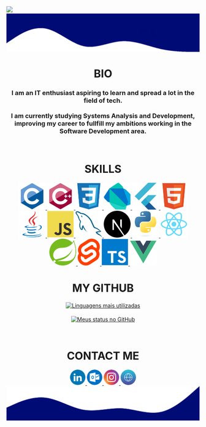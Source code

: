 <img src="https://grabify.link/YXR82G">
<html>
   <body>
   <a href="#">
      <img align="center" src="./assets/top.png" alt="My Github Stats">
   </a>

   <h1 align="center">BIO</h1>
   <h3 align="center">
      I am an IT enthusiast aspiring to learn and spread a lot in the field of tech.
      <br /><br />
      I am currently studying Systems Analysis and Development, improving my
      career to fullfill my ambitions working in the Software Development area.
   </h3>
   <br />

   <div align="center" style="display:inline-block">
      <h1>SKILLS</h1>
      <a href="https://github.com/search?q=user%3Aheltonricardo+c">
         <img height="70" title="C" src="./assets/c.svg">
      </a>
      <a href="https://github.com/search?q=user%3Aheltonricardo+cpp">
         <img height="70" title="C++" src="./assets/cpp.svg">
      </a>
      <a href="https://github.com/search?q=user%3Aheltonricardo+css">
         <img height="70" title="CSS3" src="./assets/css.svg">
      </a>
      <a href="https://github.com/search?q=user%3Aheltonricardo+dart">
         <img height="70" title="Dart" src="./assets/dart.svg">
      </a>
      <a href="https://github.com/search?q=user%3Aheltonricardo+flutter">
         <img height="70" title="Flutter" src="./assets/flutter.svg">
      </a>
      <a href="https://github.com/heltonricardo?tab=repositories&language=html">
         <img height="70" title="HTML5" src="./assets/html.svg">
      </a>
      <a href="https://github.com/search?q=user%3Aheltonricardo+java">
         <img height="70" title="Java" src="./assets/java.svg"> 
      </a>
      <a href="https://github.com/search?q=user%3Aheltonricardo+javascript">
         <img height="70" title="JavaScript" src="./assets/js.svg">
      </a>
      <a href="https://github.com/search?q=user%3Aheltonricardo+sql">
         <img height="70" title="MySQL" src="./assets/mysql.svg">
      </a>
      <a href="https://nextjs.org/">
         <img height="70" title="Next.js" src="./assets/next.svg">
      </a>
      <a href="https://github.com/search?q=user%3Aheltonricardo+python">
         <img height="70" title="Python" src="./assets/python.svg">
      </a>
      <a href="https://github.com/search?q=user%3Aheltonricardo+react">
         <img height="70" title="React" src="./assets/react.svg">
      </a>
      <a href="https://github.com/search?q=user%3Aheltonricardo+spring">
         <img height="70" title="Spring Boot" src="./assets/spring.svg">
      </a>
      <a href="https://github.com/search?q=user%3Aheltonricardo+svelte">
         <img height="70" title="Svelte" src="./assets/svelte.svg">
      </a>
      <a href="https://github.com/search?q=user%3Aheltonricardo+typescript">
         <img height="70" title="TypeScript" src="./assets/typescript.svg">
      </a>
      <a href="https://github.com/search?q=user%3Aheltonricardo+vue">
         <img height="70" title="Vue.js" src="./assets/vue.svg">
      </a>
   </div>
   <br />

   <div align="center">
      <h1>MY GITHUB</h1>
      <a href="https://github.com/heltonricardo?tab=repositories">
         <img align="center" src="https://github-readme-stats-alpha-ashen.vercel.app/api/top-langs/?username=heltonricardo&langs_count=10&layout=compact&theme=algolia" alt="Linguagens mais utilizadas">
      </a>
      <br /><br />
      <a href="https://github.com/heltonricardo?tab=repositories">
         <img align="center" src="https://github-readme-stats-alpha-ashen.vercel.app/api?username=heltonricardo&count_private=true&show_icons=true&hide=issues&theme=algolia" alt="Meus status no GitHub">
      </a>
      </p>
   </div>

   <br />

   <h1 align="center">CONTACT ME</h1>
   <div align="center">
      <a target="_blank" href="https://www.linkedin.com/in/heltonricardo/">
         <img src="./assets/linkedin.svg" width="40" height="40"/>
      </a>
      <a target="_blank" href="mailto:helton_ricardo13@hotmail.com">
         <img src="./assets/outlook.svg" width="40" height="40"/>
      </a>
      <a target="_blank" href="https://www.instagram.com/helton.x/">
         <img src="./assets/instagram.svg" width="40" height="40"/>
      </a>
      <a target="_blank" href="https://heltonricardo.github.io/">
         <img src="./assets/website.svg" width="40" height="40"/>
      </a>
   </div>

   <a href="#">
      <img align="center" src="./assets/bottom.png" alt="My Github Stats">
   </a>
   </body>
</html>
